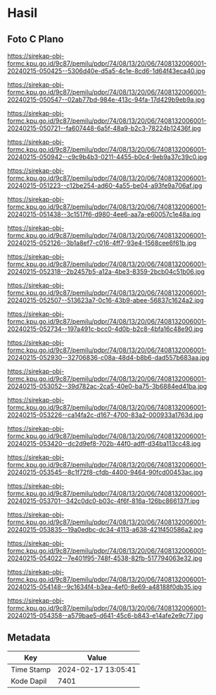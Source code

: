 # Hasil

## Foto C Plano

https://sirekap-obj-formc.kpu.go.id/9c87/pemilu/pdpr/74/08/13/20/06/7408132006001-20240215-050425--5306d40e-d5a5-4c1e-8cd6-1d64f43eca40.jpg

https://sirekap-obj-formc.kpu.go.id/9c87/pemilu/pdpr/74/08/13/20/06/7408132006001-20240215-050547--02ab77bd-984e-413c-94fa-17d429b9eb9a.jpg

https://sirekap-obj-formc.kpu.go.id/9c87/pemilu/pdpr/74/08/13/20/06/7408132006001-20240215-050721--fa607448-6a5f-48a9-b2c3-78224b12436f.jpg

https://sirekap-obj-formc.kpu.go.id/9c87/pemilu/pdpr/74/08/13/20/06/7408132006001-20240215-050942--c9c9b4b3-0211-4455-b0c4-9eb9a37c39c0.jpg

https://sirekap-obj-formc.kpu.go.id/9c87/pemilu/pdpr/74/08/13/20/06/7408132006001-20240215-051223--c12be254-ad60-4a55-be04-a93fe9a706af.jpg

https://sirekap-obj-formc.kpu.go.id/9c87/pemilu/pdpr/74/08/13/20/06/7408132006001-20240215-051438--3c1517f6-d980-4ee6-aa7a-e60057c1e48a.jpg

https://sirekap-obj-formc.kpu.go.id/9c87/pemilu/pdpr/74/08/13/20/06/7408132006001-20240215-052126--3b1a8ef7-c016-4ff7-93e4-1568cee6f61b.jpg

https://sirekap-obj-formc.kpu.go.id/9c87/pemilu/pdpr/74/08/13/20/06/7408132006001-20240215-052318--2b2457b5-a12a-4be3-8359-2bcb04c51b06.jpg

https://sirekap-obj-formc.kpu.go.id/9c87/pemilu/pdpr/74/08/13/20/06/7408132006001-20240215-052507--513623a7-0c16-43b9-abee-56837c1624a2.jpg

https://sirekap-obj-formc.kpu.go.id/9c87/pemilu/pdpr/74/08/13/20/06/7408132006001-20240215-052734--197a491c-bcc0-4d0b-b2c8-4bfa16c48e90.jpg

https://sirekap-obj-formc.kpu.go.id/9c87/pemilu/pdpr/74/08/13/20/06/7408132006001-20240215-052930--32706836-c08a-48d4-b8b6-dad557b683aa.jpg

https://sirekap-obj-formc.kpu.go.id/9c87/pemilu/pdpr/74/08/13/20/06/7408132006001-20240215-053052--39d782ac-2ca5-40e0-ba75-3b6884ed41ba.jpg

https://sirekap-obj-formc.kpu.go.id/9c87/pemilu/pdpr/74/08/13/20/06/7408132006001-20240215-053226--ca14fa2c-d167-4700-83a2-000933a1763d.jpg

https://sirekap-obj-formc.kpu.go.id/9c87/pemilu/pdpr/74/08/13/20/06/7408132006001-20240215-053420--dc2d9ef8-702b-44f0-adff-d34ba113cc48.jpg

https://sirekap-obj-formc.kpu.go.id/9c87/pemilu/pdpr/74/08/13/20/06/7408132006001-20240215-053545--8c1f72f8-cfdb-4400-9464-90fcd00453ac.jpg

https://sirekap-obj-formc.kpu.go.id/9c87/pemilu/pdpr/74/08/13/20/06/7408132006001-20240215-053701--342c0dc0-b03c-4f6f-816a-126bc866137f.jpg

https://sirekap-obj-formc.kpu.go.id/9c87/pemilu/pdpr/74/08/13/20/06/7408132006001-20240215-053835--19a0edbc-dc34-4113-a638-421f450586a2.jpg

https://sirekap-obj-formc.kpu.go.id/9c87/pemilu/pdpr/74/08/13/20/06/7408132006001-20240215-054022--7e401f95-748f-4538-82fb-517794063e32.jpg

https://sirekap-obj-formc.kpu.go.id/9c87/pemilu/pdpr/74/08/13/20/06/7408132006001-20240215-054148--9c1634f4-b3ea-4ef0-8e69-a48188f0db35.jpg

https://sirekap-obj-formc.kpu.go.id/9c87/pemilu/pdpr/74/08/13/20/06/7408132006001-20240215-054358--a579bae5-d641-45c6-b843-e14afe2e9c77.jpg


## Metadata

| Key        | Value               |
| ---------- | ------------------- |
| Time Stamp | 2024-02-17 13:05:41 |
| Kode Dapil | 7401                |



